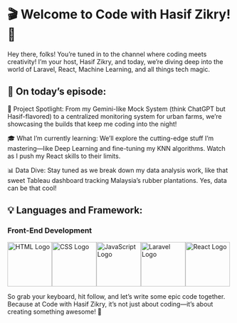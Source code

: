 # 🎬 Welcome to Code with Hasif Zikry! 🎥
Hey there, folks! You’re tuned in to the channel where coding meets creativity! I’m your host, Hasif Zikry, and today, we’re diving deep into the world of Laravel, React, Machine Learning, and all things tech magic.

## 🔧 On today’s episode:
🚀 Project Spotlight: From my Gemini-like Mock System (think ChatGPT but Hasif-flavored) to a centralized monitoring system for urban farms, we’re showcasing the builds that keep me coding into the night!

🎓 What I’m currently learning: We’ll explore the cutting-edge stuff I’m mastering—like Deep Learning and fine-tuning my KNN algorithms. Watch as I push my React skills to their limits.

📊 Data Dive: Stay tuned as we break down my data analysis work, like that sweet Tableau dashboard tracking Malaysia’s rubber plantations. Yes, data can be that cool!

## 💡 Languages and Framework:

### Front-End Development
<style>
    .logo {
        width: 100px;
        height: 100px; /* Maintain aspect ratio */
        object-fit: contain; /* Ensures the logo fits within the specified dimensions */
    }
</style>

<div style="display: flex; align-items: center;">
    <img class="logo" src="https://upload.wikimedia.org/wikipedia/commons/thumb/6/61/HTML5_logo_and_wordmark.svg/512px-HTML5_logo_and_wordmark.svg.png" alt="HTML Logo" />
    <img class="logo" src="https://upload.wikimedia.org/wikipedia/commons/d/d5/CSS3_logo_and_wordmark.svg" alt="CSS Logo" />
    <img class="logo" src="https://logos-world.net/wp-content/uploads/2023/02/JavaScript-Logo.png" alt="JavaScript Logo" />
    <img class="logo" src="https://upload.wikimedia.org/wikipedia/commons/thumb/9/9a/Laravel.svg/1200px-Laravel.svg.png" alt="Laravel Logo" />
    <img class="logo" src="https://cdn1.iconfinder.com/data/icons/programing-development-8/24/react_logo-512.png" alt="React Logo" />
</div>


So grab your keyboard, hit follow, and let’s write some epic code together. Because at Code with Hasif Zikry, it’s not just about coding—it’s about creating something awesome! 🎉



